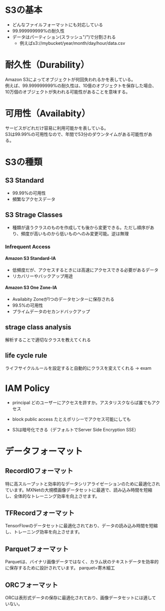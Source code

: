 # S3の基本
- どんなファイルフォーマットにも対応している
- 99.999999999%の耐久性
- データはパーティション(スラッシュ"/")で分割される
  - 例えばs3://mybucket/year/month/day/hour/data.csv

# 耐久性（Durability）
Amazon S3によってオブジェクトが何回失われるかを表している。  
例えば、99.999999999%の耐久性は、10億のオブジェクトを保存した場合、10万個のオブジェクトが失われる可能性があることを意味する。

# 可用性（Availabity）
サービスがどれだけ容易に利用可能かを表している。  
S3は99.99%の可用性なので、年間で53分のダウンタイムがある可能性がある。


# S3の種類

## S3 Standard
- 99.99%の可用性
- 頻繁なアクセスデータ

## S3 Strage Classes
- 種類が違うクラスのものを作成しても後から変更できる。ただし順序があり、頻度が高いものから低いものへのみ変更可能。逆は無理
### Infrequent Access
#### Amazon S3 Standard-IA
- 低頻度だが、アクセスするときには高速にアクセスできる必要があるデータ
- リカバリーやバックアップ用途

#### Amazon S3 One Zone-IA
- Availabity Zoneが1つのデータセンターに保存される
- 99.5%の可用性
- プライムデータのセカンドバックアップ

## strage class analysis
解析することで適切なクラスを教えてくれる

## life cycle rule
ライフサイクルルールを設定すると自動的にクラスを変えてくれる
-> exam

# IAM Policy
- principal
どのユーザーにアクセスを許すか。アスタリスクならば誰でもアクセス
- block public access
たとえポリシーでアクセス可能にしても


- S3は暗号化できる（デフォルトでServer Side Encryption SSE）


# データフォーマット
## RecordIOフォーマット
特に高スループットと効率的なデータシリアライゼーションのために最適化されています。MXNetの大規模画像データセットに最適で、読み込み時間を短縮し、全体的なトレーニング効率を向上させます。

## TFRecordフォーマット
TensorFlowのデータセットに最適化されており、データの読み込み時間を短縮し、トレーニング効率を向上させます。

## Parquetフォーマット
Parquetは、バイナリ画像データではなく、カラム状のテキストデータを効率的に保存するために設計されています。
parquet=寄木細工

## ORCフォーマット
ORCは表形式データの保存に最適化されており、画像データセットには適していない。